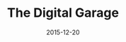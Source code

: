 ---
layout: site
title: "The Digital Garage"
date: 2015-12-20
categories: [google]
version: 1.5.9
major: 1
minor: 5
patch: 9
slug: the-digital-garage
link: https://digitalgarage.withgoogle.com/
permalink: /sites/:slug
---